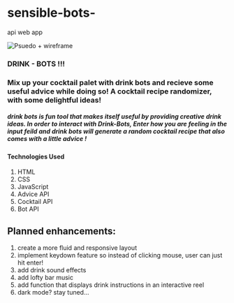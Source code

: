 # sensible-bots-
api web app

![Psuedo + wireframe](https://imgur.com/PaqAafW)


### DRINK - BOTS !!! ###
### Mix up your cocktail palet with drink bots and recieve some useful advice while doing so! A cocktail recipe randomizer, with some delightful ideas! 



##### drink bots is fun tool that makes itself useful by providing creative drink ideas. In order to interact with Drink-Bots, Enter how you are feeling in the input feild and drink bots will generate a random cocktail recipe that also comes with a little advice ! 





#### Technologies Used 
   1. HTML
   2. CSS
   3. JavaScript
   4. Advice API
   5. Cocktail API
   6. Bot API


## Planned enhancements:
1. create a more fluid and responsive layout
2. implement keydown feature so instead of clicking mouse, user can just hit enter! 
3. add drink sound effects
4. add lofty bar music 
5. add function that displays drink instructions in an interactive reel 
6. dark mode? stay tuned... 













